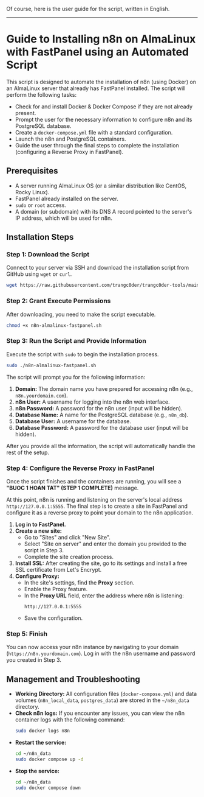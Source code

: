 Of course, here is the user guide for the script, written in English.

---

# Guide to Installing n8n on AlmaLinux with FastPanel using an Automated Script

This script is designed to automate the installation of n8n (using Docker) on an AlmaLinux server that already has FastPanel installed. The script will perform the following tasks:

- Check for and install Docker & Docker Compose if they are not already present.
- Prompt the user for the necessary information to configure n8n and its PostgreSQL database.
- Create a `docker-compose.yml` file with a standard configuration.
- Launch the n8n and PostgreSQL containers.
- Guide the user through the final steps to complete the installation (configuring a Reverse Proxy in FastPanel).

## Prerequisites

- A server running AlmaLinux OS (or a similar distribution like CentOS, Rocky Linux).
- FastPanel already installed on the server.
- `sudo` or `root` access.
- A domain (or subdomain) with its DNS A record pointed to the server's IP address, which will be used for n8n.

## Installation Steps

### Step 1: Download the Script

Connect to your server via SSH and download the installation script from GitHub using `wget` or `curl`.

```bash
wget https://raw.githubusercontent.com/trangc0der/trangc0der-tools/main/n8n/n8n-almalinux-fastpanel/n8n-almalinux-fastpanel.sh
```

### Step 2: Grant Execute Permissions

After downloading, you need to make the script executable.

```bash
chmod +x n8n-almalinux-fastpanel.sh
```

### Step 3: Run the Script and Provide Information

Execute the script with `sudo` to begin the installation process.

```bash
sudo ./n8n-almalinux-fastpanel.sh
```

The script will prompt you for the following information:

1.  **Domain:** The domain name you have prepared for accessing n8n (e.g., `n8n.yourdomain.com`).
2.  **n8n User:** A username for logging into the n8n web interface.
3.  **n8n Password:** A password for the n8n user (input will be hidden).
4.  **Database Name:** A name for the PostgreSQL database (e.g., `n8n_db`).
5.  **Database User:** A username for the database.
6.  **Database Password:** A password for the database user (input will be hidden).

After you provide all the information, the script will automatically handle the rest of the setup.

### Step 4: Configure the Reverse Proxy in FastPanel

Once the script finishes and the containers are running, you will see a **"BUOC 1 HOAN TAT" (STEP 1 COMPLETE)** message.

At this point, n8n is running and listening on the server's local address `http://127.0.0.1:5555`. The final step is to create a site in FastPanel and configure it as a reverse proxy to point your domain to the n8n application.

1.  **Log in to FastPanel.**
2.  **Create a new site:**
    - Go to "Sites" and click "New Site".
    - Select "Site on server" and enter the domain you provided to the script in Step 3.
    - Complete the site creation process.
3.  **Install SSL:** After creating the site, go to its settings and install a free SSL certificate from Let's Encrypt.
4.  **Configure Proxy:**
    - In the site's settings, find the **Proxy** section.
    - Enable the Proxy feature.
    - In the **Proxy URL** field, enter the address where n8n is listening:
      ```
      http://127.0.0.1:5555
      ```
    - Save the configuration.

### Step 5: Finish

You can now access your n8n instance by navigating to your domain (`https://n8n.yourdomain.com`). Log in with the n8n username and password you created in Step 3.

## Management and Troubleshooting

- **Working Directory:** All configuration files (`docker-compose.yml`) and data volumes (`n8n_local_data`, `postgres_data`) are stored in the `~/n8n_data` directory.
- **Check n8n logs:** If you encounter any issues, you can view the n8n container logs with the following command:
  ```bash
  sudo docker logs n8n
  ```
- **Restart the service:**
  ```bash
  cd ~/n8n_data
  sudo docker compose up -d
  ```
- **Stop the service:**
  ```bash
  cd ~/n8n_data
  sudo docker compose down
  ```
